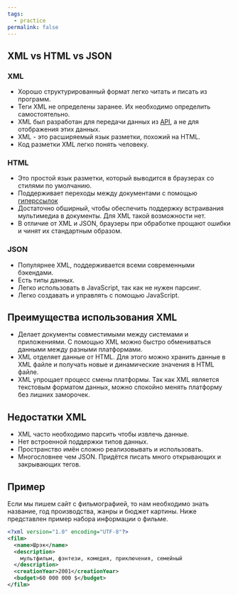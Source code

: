 ```yaml
---
tags:
  - practice
permalink: false
---
```


## XML vs HTML vs JSON

### XML

- Хорошо структурированный формат легко читать и писать из программ.
- Теги XML не определены заранее. Их необходимо определить самостоятельно.
- XML был разработан для передачи данных из [API](/js/api/), а не для отображения этих данных.
- XML - это расширяемый язык разметки, похожий на HTML.
- Код разметки XML легко понять человеку.

### HTML

- Это простой язык разметки, который выводится в браузерах со стилями по умолчанию.
- Поддерживает переходы между документами с помощью [гиперссылок](/html/a)
- Достаточно обширный, чтобы обеспечить поддержку встраивания мультимедиа в документы. Для XML такой возможности нет.
- В отличие от XML и JSON, браузеры при обработке прощают ошибки и чинят их стандартным образом.

### JSON

- Популярнее XML, поддерживается всеми современными бэкендами.
- Есть типы данных.
- Легко использовать в JavaScript, так как не нужен парсинг.
- Легко создавать и управлять с помощью JavaScript.

## Преимущества использования XML

- Делает документы совместимыми между системами и приложениями. С помощью XML можно быстро обмениваться данными между разными платформами.
- XML отделяет данные от HTML. Для этого можно хранить данные в XML файле и получать новые и динамические значения в HTML файле.
- XML упрощает процесс смены платформы. Так как XML является текстовым форматом данных, можно спокойно менять платформу без лишних заморочек.

## Недостатки XML

- XML часто необходимо парсить чтобы извлечь данные.
- Нет встроенной поддержки типов данных.
- Пространство имён сложно реализовывать и использовать.
- Многословнее чем JSON. Придётся писать много открывающих и закрывающих тегов.

## Пример

Если мы пишем сайт с фильмографией, то нам необходимо знать название, год производства, жанры и бюджет картины. Ниже представлен пример набора информации о фильме.

```xml
<?xml version="1.0" encoding="UTF-8"?>
<film>
  <name>Шрэк</name>
  <description>
    мультфильм, фэнтези, комедия, приключения, семейный
  </description>
  <creationYear>2001</creationYear>
  <budget>60 000 000 $</budget>
</film>
```
